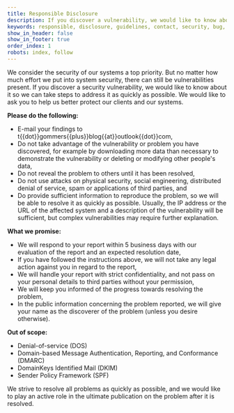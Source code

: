 ```yaml
---
title: Responsible Disclosure
description: If you discover a vulnerability, we would like to know about it so we can take steps to address it as quickly as possible. We would like to ask you to help us better protect our clients and our systems.
keywords: responsible, disclosure, guidelines, contact, security, bug, bounty, report, tijme
show_in_header: false
show_in_footer: true
order_index: 1
robots: index, follow
---
```


We consider the security of our systems a top priority. But no matter how much effort we put into system security, there can still be vulnerabilities present. If you discover a security vulnerability, we would like to know about it so we can take steps to address it as quickly as possible. We would like to ask you to help us better protect our clients and our systems.

**Please do the following:**
* E-mail your findings to t{{dot}}gommers{{plus}}blog{{at}}outlook{{dot}}com,
* Do not take advantage of the vulnerability or problem you have discovered, for example by downloading more data than necessary to demonstrate the vulnerability or deleting or modifying other people's data,
* Do not reveal the problem to others until it has been resolved,
* Do not use attacks on physical security, social engineering, distributed denial of service, spam or applications of third parties, and
* Do provide sufficient information to reproduce the problem, so we will be able to resolve it as quickly as possible. Usually, the IP address or the URL of the affected system and a description of the vulnerability will be sufficient, but complex vulnerabilities may require further explanation.

**What we promise:**
* We will respond to your report within 5 business days with our evaluation of the report and an expected resolution date,
* If you have followed the instructions above, we will not take any legal action against you in regard to the report,
* We will handle your report with strict confidentiality, and not pass on your personal details to third parties without your permission,
* We will keep you informed of the progress towards resolving the problem,
* In the public information concerning the problem reported, we will give your name as the discoverer of the problem (unless you desire otherwise).

**Out of scope:**
* Denial-of-service (DOS)
* Domain-based Message Authentication, Reporting, and Conformance (DMARC)
* DomainKeys Identified Mail (DKIM)
* Sender Policy Framework (SPF)

We strive to resolve all problems as quickly as possible, and we would like to play an active role in the ultimate publication on the problem after it is resolved.